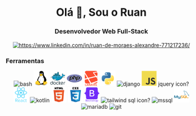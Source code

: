 <h1 align="center">Olá 👋, Sou o Ruan</h1>
<h3 align="center">Desenvolvedor Web Full-Stack</h3>

<p align="center">
	<a href="https://www.linkedin.com/in/ruan-de-moraes-alexandre-771217236/" target="blank"><img align="center" src="https://raw.githubusercontent.com/rahuldkjain/github-profile-readme-generator/master/src/images/icons/Social/linked-in-alt.svg" alt="https://www.linkedin.com/in/ruan-de-moraes-alexandre-771217236/" height="30" width="40" /></a>
</p>

<h3 align="left">Ferramentas</h3>
<div align="center">
	<img src="https://www.vectorlogo.zone/logos/gnu_bash/gnu_bash-icon.svg" alt="bash" width="40" height="40"/> 
	<img src="https://raw.githubusercontent.com/devicons/devicon/master/icons/linux/linux-original.svg" alt="linux" width="40" height="40"/> 
	<img src="https://raw.githubusercontent.com/devicons/devicon/master/icons/docker/docker-original-wordmark.svg" alt="docker" width="40" height="40"/> 
	<img src="https://raw.githubusercontent.com/devicons/devicon/master/icons/php/php-original.svg" alt="php" width="40" height="40"/> 
	<img src="https://raw.githubusercontent.com/devicons/devicon/master/icons/laravel/laravel-plain-wordmark.svg" alt="laravel" width="40" height="40"/> 
	<img src="https://raw.githubusercontent.com/devicons/devicon/master/icons/python/python-original.svg" alt="python" width="40" height="40"/> 
	<img src="https://cdn.worldvectorlogo.com/logos/django.svg" alt="django" width="40" height="40"/> 
	<img src="https://raw.githubusercontent.com/devicons/devicon/master/icons/javascript/javascript-original.svg" alt="javascript" width="40" height="40"/> 
	jquery icon?
	<img src="https://raw.githubusercontent.com/devicons/devicon/master/icons/react/react-original-wordmark.svg" alt="react" width="40" height="40"/> 
	<img src="https://www.vectorlogo.zone/logos/kotlinlang/kotlinlang-icon.svg" alt="kotlin" width="40" height="40"/> 
	<img src="https://raw.githubusercontent.com/devicons/devicon/master/icons/html5/html5-original-wordmark.svg" alt="html5" width="40" height="40"/> 
	<img src="https://raw.githubusercontent.com/devicons/devicon/master/icons/css3/css3-original-wordmark.svg" alt="css3" width="40" height="40"/>
	<img src="https://raw.githubusercontent.com/devicons/devicon/master/icons/bootstrap/bootstrap-plain-wordmark.svg" alt="bootstrap" width="40" height="40"/> 
	<img src="https://www.vectorlogo.zone/logos/tailwindcss/tailwindcss-icon.svg" alt="tailwind" width="40" height="40"/> 
	sql icon?
	<img src="https://www.svgrepo.com/show/303229/microsoft-sql-server-logo.svg" alt="mssql" width="40" height="40"/> 
	<img src="https://raw.githubusercontent.com/devicons/devicon/master/icons/mysql/mysql-original-wordmark.svg" alt="mysql" width="40" height="40"/> 
	<img src="https://www.vectorlogo.zone/logos/mariadb/mariadb-icon.svg" alt="mariadb" width="40" height="40"/> 
	<img src="https://www.vectorlogo.zone/logos/git-scm/git-scm-icon.svg" alt="git" width="40" height="40"/> 
</div>
